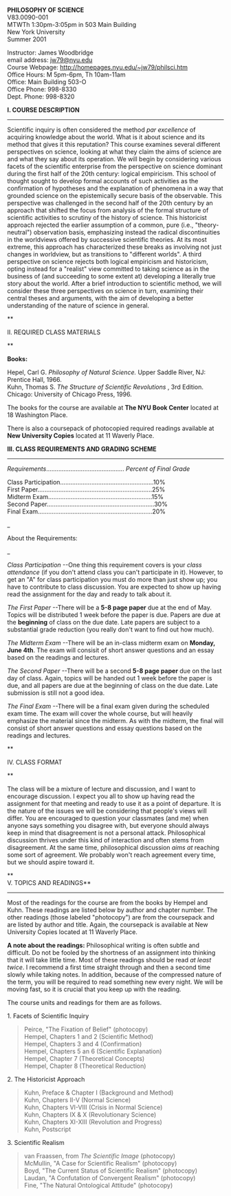 **PHILOSOPHY OF SCIENCE**  
V83.0090-001  
MTWTh 1:30pm-3:05pm in 503 Main Building  
New York University  
Summer 2001

  
Instructor: James Woodbridge  
email address: jw79@nyu.edu  
Course Webpage: http://homepages.nyu.edu/~jw79/philsci.htm  
Office Hours: M 5pm-6pm, Th 10am-11am  
Office: Main Building 503-O  
Office Phone: 998-8330  
Dept. Phone: 998-8320

**I. COURSE DESCRIPTION**

****

Scientific inquiry is often considered the method _par excellence_ of
acquiring knowledge about the world. What is it about science and its method
that gives it this reputation? This course examines several different
perspectives on science, looking at what they claim the aims of science are
and what they say about its operation. We will begin by considering various
facets of the scientific enterprise from the perspective on science dominant
during the first half of the 20th century: logical empiricism. This school of
thought sought to develop formal accounts of such activities as the
confirmation of hypotheses and the explanation of phenomena in a way that
grounded science on the epistemically secure basis of the observable. This
perspective was challenged in the second half of the 20th century by an
approach that shifted the focus from analysis of the formal structure of
scientific activities to scrutiny of the history of science. This historicist
approach rejected the earlier assumption of a common, pure (i.e.,  "theory-
neutral") observation basis, emphasizing instead the radical discontinuities
in the worldviews offered by successive scientific theories. At its most
extreme, this approach has characterized these breaks as involving not just
changes in worldview, but as transitions to "different worlds". A third
perspective on science rejects both logical empiricism and historicism, opting
instead for a "realist" view committed to taking science as in the business of
(and succeeding to some extent at) developing a literally true story about the
world. After a brief introduction to scientific method, we will consider these
three perspectives on science in turn, examining their central theses and
arguments, with the aim of developing a better understanding of the nature of
science in general.

**

II. REQUIRED CLASS MATERIALS

**

**Books:**  

Hepel, Carl G. _Philosophy of Natural Science._ Upper Saddle River, NJ:
Prentice Hall, 1966.  
Kuhn, Thomas S. _The Structure of Scientific Revolutions_ , 3rd Edition.
Chicago: University of Chicago Press, 1996.  
  
The books for the course are available at **The NYU Book Center** located at
18 Washington Place.

There is also a coursepack of photocopied required readings available at **New
University Copies** located at 11 Waverly Place.

**III. CLASS REQUIREMENTS AND GRADING SCHEME**

****

_Requirements_............................................. _Percent of Final
Grade_  
  
Class Participation......................................................10%  
First
Paper..................................................................25%  
Midterm Exam............................................................15%  
Second Paper..............................................................30%  
Final
Exam..................................................................20%  
  
_

About the Requirements:

_

_Class Participation_ \--One thing this requirement covers is your _class
attendance_ (if you don't attend class you can't participate in it). However,
to get an "A" for class participation you must do more than just show up; you
have to contribute to class discussion. You are expected to show up having
read the assignment for the day and ready to talk about it.

_The First Paper_ \--There will be a **5-8 page paper** due at the end of May.
Topics will be distributed 1 week before the paper is due. Papers are due at
the **beginning** of class on the due date. Late papers are subject to a
substantial grade reduction (you really don't want to find out how much).

_The Midterm Exam_ \--There will be an in-class midterm exam on **Monday, June
4th**. The exam will consisit of short answer questions and an essay based on
the readings and lectures.

_The Second Paper_ \--There will be a second **5-8 page paper** due on the
last day of class. Again, topics will be handed out 1 week before the paper is
due, and all papers are due at the beginning of class on the due date. Late
submission is still not a good idea.

_The Final Exam_ \--There will be a final exam given during the scheduled exam
time. The exam will cover the whole course, but will heavily emphasize the
material since the midterm. As with the midterm, the final will consist of
short answer questions and essay questions based on the readings and lectures.

  
**

IV. CLASS FORMAT

**

The class will be a mixture of lecture and discussion, and I want to encourage
discussion. I expect you all to show up having read the assignment for that
meeting and ready to use it as a point of departure. It is the nature of the
issues we will be considering that people's views will differ. You are
encouraged to question your classmates (and me) when anyone says something you
disagree with, but everyone should always keep in mind that disagreement is
not a personal attack. Philosophical discussion thrives under this kind of
interaction and often stems from disagreement. At the same time, philosophical
discussion _aims at_ reaching some sort of agreement. We probably won't reach
agreement every time, but we should aspire toward it.



  
**  
V. TOPICS AND READINGS**

****

Most of the readings for the course are from the books by Hempel and Kuhn.
These readings are listed below by author and chapter number. The other
readings (those labeled "photocopy") are from the coursepack and are listed by
author and title. Again, the coursepack is available at New University Copies
located at 11 Waverly Place.

**A note about the readings:** Philosophical writing is often subtle and
difficult. Do not be fooled by the shortness of an assignment into thinking
that it will take little time. Most of these readings should be read _at least
twice_. I recommend a first time straight through and then a second time
slowly while taking notes. In addition, because of the compressed nature of
the term, you will be required to read something new every night. We will be
moving fast, so it is crucial that you keep up with the reading.

The course units and readings for them are as follows.

1\. Facets of Scientific Inquiry

> Peirce, "The Fixation of Belief" (photocopy)  
>  Hempel, Chapters 1 and 2 (Scientific Method)  
>  Hempel, Chapters 3 and 4 (Confirmation)  
>  Hempel, Chapters 5 an 6 (Scientific Explanation)  
>  Hempel, Chapter 7 (Theoretical Concepts)  
>  Hempel, Chapter 8 (Theoretical Reduction)

2\. The Historicist Approach

> Kuhn, Preface & Chapter I (Background and Method)  
>  Kuhn, Chapters II-V (Normal Science)  
>  Kuhn, Chapters VI-VIII (Crisis in Normal Science)  
>  Kuhn, Chapters IX & X (Revolutionary Science)  
>  Kuhn, Chapters XI-XIII (Revolution and Progress)  
>  Kuhn, Postscript

3\. Scientific Realism

> van Fraassen, from _The Scientific Image_ (photocopy)  
>  McMullin, "A Case for Scientific Realism" (photocopy)  
>  Boyd, "The Current Status of Scientific Realism" (photocopy)  
>  Laudan, "A Confutation of Convergent Realism" (photocopy)  
>  Fine,  "The Natural Ontological Attitude" (photocopy)  
>

